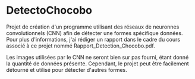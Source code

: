 # DetectoChocobo
Projet de création d'un programme utilisant des réseaux de neuronnes convolutionnels (CNN) afin de détecter une formes spécifique données.
Pour plus d'informations, j'ai rédiger un rapport dans le cadre du cours associé à ce projet nommé Rapport_Detection_Chocobo.pdf.

Les images utilisées par le CNN ne seront bien sur pas fourni, étant donné la quantité de données présente.
Cependant, le projet peut être facilement détourné et utilisé pour détecter d'autres formes.
